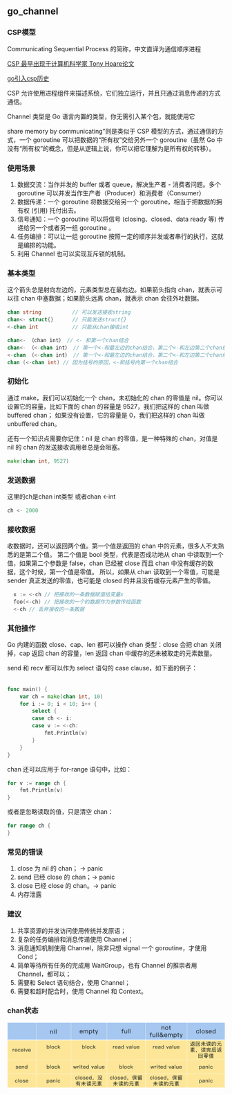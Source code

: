 ## go_channel

### CSP模型

Communicating Sequential Process 的简称，中文直译为通信顺序进程

[CSP 最早出现于计算机科学家 Tony Hoare论文](https://www.cs.cmu.edu/~crary/819-f09/Hoare78.pdf)

[go引入csp历史](https://swtch.com/~rsc/thread/)

CSP 允许使用进程组件来描述系统，它们独立运行，并且只通过消息传递的方式通信。

Channel 类型是 Go 语言内置的类型，你无需引入某个包，就能使用它

share memory by communicating”则是类似于 CSP 模型的方式，通过通信的方式，一个 goroutine 可以把数据的“所有权”交给另外一个 goroutine（虽然 Go 中没有“所有权”的概念，但是从逻辑上说，你可以把它理解为是所有权的转移）。

### 使用场景

1. 数据交流：当作并发的 buffer 或者 queue，解决生产者 - 消费者问题。多个 goroutine 可以并发当作生产者（Producer）和消费者（Consumer）
2. 数据传递：一个 goroutine 将数据交给另一个 goroutine，相当于把数据的拥有权 (引用) 托付出去。
3. 信号通知：一个 goroutine 可以将信号 (closing、closed、data ready 等) 传递给另一个或者另一组 goroutine 。
4. 任务编排：可以让一组 goroutine 按照一定的顺序并发或者串行的执行，这就是编排的功能。
5. 利用 Channel 也可以实现互斥锁的机制。

### 基本类型

这个箭头总是射向左边的，元素类型总在最右边。如果箭头指向 chan，就表示可以往 chan 中塞数据；如果箭头远离 chan，就表示 chan 会往外吐数据。

```go
chan string          // 可以发送接收string
chan<- struct{}      // 只能发送struct{}
<-chan int           // 只能从chan接收int
```

```go
chan<- （chan int） // <- 和第一个chan结合
chan<- （<-chan int） // 第一个<-和最左边的chan结合，第二个<-和左边第二个chan结合
<-chan （<-chan int） // 第一个<-和最左边的chan结合，第二个<-和左边第二个chan结合 
chan (<-chan int) // 因为括号的原因，<-和括号内第一个chan结合
```

### 初始化

通过 make，我们可以初始化一个 chan，未初始化的 chan 的零值是 nil。你可以设置它的容量，比如下面的 chan 的容量是 9527，我们把这样的 chan 叫做 buffered chan；
如果没有设置，它的容量是 0，我们把这样的 chan 叫做 unbuffered chan。

还有一个知识点需要你记住：nil 是 chan 的零值，是一种特殊的 chan，对值是 nil 的 chan 的发送接收调用者总是会阻塞。

```go
make(chan int, 9527)
```

### 发送数据

这里的ch是chan int类型 或者chan <-int

```go
ch <- 2000
```

### 接收数据

收数据时，还可以返回两个值。第一个值是返回的 chan 中的元素，很多人不太熟悉的是第二个值。
第二个值是 bool 类型，代表是否成功地从 chan 中读取到一个值，如果第二个参数是 false，chan 已经被 close 而且 chan 中没有缓存的数据，这个时候，第一个值是零值。
所以，如果从 chan 读取到一个零值，可能是 sender 真正发送的零值，也可能是 closed 的并且没有缓存元素产生的零值。

```go
  x := <-ch // 把接收的一条数据赋值给变量x
  foo(<-ch) // 把接收的一个的数据作为参数传给函数
  <-ch // 丢弃接收的一条数据
```

### 其他操作

Go 内建的函数 close、cap、len 都可以操作 chan 类型：close 会把 chan 关闭掉，cap 返回 chan 的容量，len 返回 chan 中缓存的还未被取走的元素数量。

send 和 recv 都可以作为 select 语句的 case clause，如下面的例子：

```go

func main() {
    var ch = make(chan int, 10)
    for i := 0; i < 10; i++ {
        select {
        case ch <- i:
        case v := <-ch:
            fmt.Println(v)
        }
    }
}
```

chan 还可以应用于 for-range 语句中，比如：

```go
for v := range ch {
    fmt.Println(v)
}
```

或者是忽略读取的值，只是清空 chan：

```go
for range ch {
}
```

### 常见的错误
1. close 为 nil 的 chan； -> panic
2. send 已经 close 的 chan；-> panic
3. close 已经 close 的 chan。-> panic
4. 内存泄露

### 建议
1. 共享资源的并发访问使用传统并发原语；
2. 复杂的任务编排和消息传递使用 Channel；
3. 消息通知机制使用 Channel，除非只想 signal 一个 goroutine，才使用 Cond；
4. 简单等待所有任务的完成用 WaitGroup，也有 Channel 的推崇者用 Channel，都可以；
5. 需要和 Select 语句结合，使用 Channel；
6. 需要和超时配合时，使用 Channel 和 Context。

### chan状态

![img.png](img.png)









